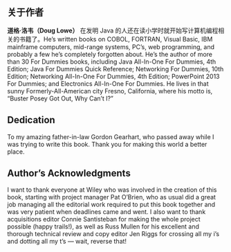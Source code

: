 ## 关于作者

**道格·洛韦（Doug Lowe）** 在发明 Java 的人还在读小学时就开始写计算机编程相关的书籍了。He’s written books on COBOL, FORTRAN, Visual Basic, IBM mainframe computers, mid-range systems, PC’s, web programming, and probably a few he’s completely forgotten about. He’s the author of more than 30 For Dummies books, including Java All-In-One For Dummies, 4th Edition; Java For Dummies Quick Reference; Networking For Dummies, 10th Edition; Networking All-In-One For Dummies, 4th Edition; PowerPoint 2013 For Dummies; and Electronics All-In-One For Dummies. He lives in that sunny Formerly-All-American city Fresno, California, where his motto is, “Buster Posey Got Out, Why Can’t I?”

## Dedication

To my amazing father-in-law Gordon Gearhart, who passed away while I was trying to write this book. Thank you for making this world a better place.

## Author’s Acknowledgments

I want to thank everyone at Wiley who was involved in the creation of this book, starting with project manager Pat O’Brien, who as usual did a great job managing all the editorial work required to put this book together and was very patient when deadlines came and went. I also want to thank acquisitions editor Connie Santisteban for making the whole project possible (happy trails!), as well as Russ Mullen for his excellent and thorough technical review and copy editor Jen Riggs for crossing all my i’s and dotting all my t’s — wait, reverse that!
